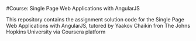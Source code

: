 #Course: Single Page Web Applications with AngularJS

This repository contains the assignment solution code for the Single Page Web Applications with AngularJS, tutored by Yaakov Chaikin fron The Johns Hopkins University via Coursera platform
